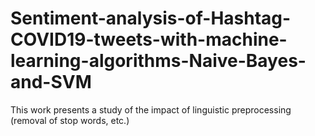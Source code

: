 # Sentiment-analysis-of-Hashtag-COVID19-tweets-with-machine-learning-algorithms-Naive-Bayes-and-SVM
This work presents a study of the impact of linguistic preprocessing (removal of stop words, etc.) 
